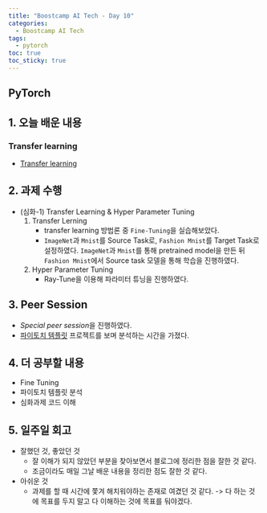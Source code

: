 ```yaml
---
title: "Boostcamp AI Tech - Day 10"
categories:
  - Boostcamp AI Tech
tags:
  - pytorch
toc: true
toc_sticky: true
---
```


## PyTorch

## 1. 오늘 배운 내용
### Transfer learning
- [Transfer learning](2022-09-29-transfer-learning.md)

## 2. 과제 수행
- (심화-1) Transfer Learning & Hyper Parameter Tuning
    1. Transfer Lerning
        - transfer learning 방법론 중 ```Fine-Tuning```을 실습해보았다.
        - ```ImageNet```과 ```Mnist```를 Source Task로, ```Fashion Mnist```를 Target Task로 설정하였다. ```ImageNet```과 ```Mnist```를 통해 pretrained model을 만든 뒤 ```Fashion Mnist```에서 Source task 모델을 통해 학습을 진행하였다.
    2. Hyper Parameter Tuning
        - Ray-Tune을 이용해 파라미터 튜닝을 진행하였다.


## 3. Peer Session
- *Special peer session*을 진행하였다.
- [파이토치 템플릿](https://github.com/victoresque/pytorch-template) 프로젝트를 보며 분석하는 시간을 가졌다.

## 4. 더 공부할 내용
- Fine Tuning
- 파이토치 템플릿 분석
- 심화과제 코드 이해

## 5. 일주일 회고
- 잘했던 것, 좋았던 것
    - 잘 이해가 되지 않았던 부분을 찾아보면서 블로그에 정리한 점을 잘한 것 같다.
    - 조금이라도 매일 그날 배운 내용을 정리한 점도 잘한 것 같다.
- 아쉬운 것
    - 과제를 할 때 시간에 쫓겨 해치워야하는 존재로 여겼던 것 같다. -> 다 하는 것에 목표를 두지 말고 다 이해하는 것에 목표를 둬야겠다.